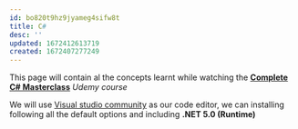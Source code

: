 ```yaml
---
id: bo820t9hz9jyameg4sifw8t
title: C#
desc: ''
updated: 1672412613719
created: 1672407277249
---
```


This page will contain al the concepts learnt while watching the [**Complete C# Masterclass**](https://www.udemy.com/course/complete-csharp-masterclass) *Udemy course*

We will use [Visual studio community](https://visualstudio.microsoft.com/es/vs/community/) as our code editor, we can installing following all the default options and including **.NET 5.0 (Runtime)**



